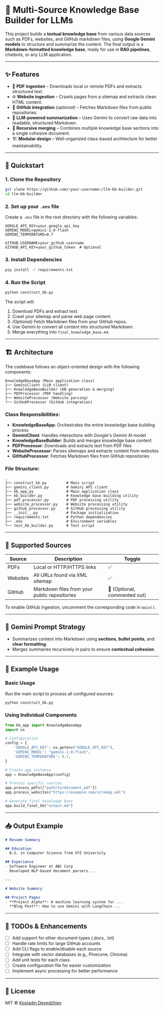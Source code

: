 # 🧠 Multi-Source Knowledge Base Builder for LLMs

This project builds a **textual knowledge base** from various data sources such as PDFs, websites, and GitHub markdown files, using **Google Gemini models** to structure and summarize the content. The final output is a **Markdown-formatted knowledge base**, ready for use in **RAG pipelines**, chatbots, or any LLM application.

---

## ✨ Features

- 📄 **PDF ingestion** – Downloads local or remote PDFs and extracts structured text.
- 🌐 **Website ingestion** – Crawls pages from a sitemap and extracts clean HTML content.
- 📘 **GitHub integration** *(optional)* – Fetches Markdown files from public repositories.
- 🧠 **LLM-powered summarization** – Uses Gemini to convert raw data into readable, structured Markdown.
- 🔁 **Recursive merging** – Combines multiple knowledge base sections into a single cohesive document.
- 🏗️ **Modular design** – Well-organized class-based architecture for better maintainability.

---

## 🚀 Quickstart

### 1. Clone the Repository

```bash
git clone https://github.com/<your-username>/llm-kb-builder.git
cd llm-kb-builder
```

### 2. Set up your `.env` file

Create a `.env` file in the root directory with the following variables:

```env
GOOGLE_API_KEY=your_google_api_key
GEMINI_MODEL=gemini-2.0-flash
GEMINI_TEMPERATURE=0.7

GITHUB_USERNAME=your_github_username
GITHUB_API_KEY=your_github_token  # Optional
```

### 3. Install Dependencies

```bash
pip install -r requirements.txt
```

### 4. Run the Script

```bash
python construct_kb.py
```

The script will:

1. Download PDFs and extract text.
2. Crawl your sitemap and parse web page content.
3. *(Optional)* Fetch Markdown files from your GitHub repos.
4. Use Gemini to convert all content into structured Markdown.
5. Merge everything into `final_knowledge_base.md`.

---

## 🏗️ Architecture

The codebase follows an object-oriented design with the following components:

```
KnowledgeBaseApp (Main application class)
├── GeminiClient (LLM client)
├── KnowledgeBaseBuilder (KB generation & merging)
├── PDFProcessor (PDF handling)
├── WebsiteProcessor (Website parsing)
└── GitHubProcessor (GitHub integration)
```

### Class Responsibilities:

- **KnowledgeBaseApp**: Orchestrates the entire knowledge base building process
- **GeminiClient**: Handles interactions with Google's Gemini AI model
- **KnowledgeBaseBuilder**: Builds and merges knowledge base content
- **PDFProcessor**: Downloads and extracts text from PDF files
- **WebsiteProcessor**: Parses sitemaps and extracts content from websites
- **GitHubProcessor**: Fetches Markdown files from GitHub repositories

### File Structure:

```
.
├── construct_kb.py         # Main script
├── gemini_client.py        # Gemini API client
├── kb_app.py               # Main application class
├── kb_builder.py           # Knowledge base building utility
├── pdf_processor.py        # PDF processing utility
├── website_processor.py    # Website processing utility
├── github_processor.py     # GitHub processing utility
├── __init__.py             # Package initialization
├── requirements.txt        # Python dependencies
├── .env                    # Environment variables
└── test_kb_builder.py      # Test script
```

---

## 🔧 Supported Sources

| Source     | Description                                       | Toggle |
|------------|---------------------------------------------------|--------|
| PDFs       | Local or HTTP/HTTPS links                         | ✅     |
| Websites   | All URLs found via XML sitemap                    | ✅     |
| GitHub     | Markdown files from your public repositories      | 🔲 (Optional, commented out) |

To enable GitHub ingestion, uncomment the corresponding code in `main()`.

---

## 🧠 Gemini Prompt Strategy

- Summarizes content into Markdown using **sections**, **bullet points**, and **clear formatting**.
- Merges summaries recursively in pairs to ensure **contextual cohesion**.

---

## 📌 Example Usage

### Basic Usage
Run the main script to process all configured sources:
```bash
python construct_kb.py
```

### Using Individual Components

```python
from kb_app import KnowledgeBaseApp
import os

# Configuration
config = {
    'GOOGLE_API_KEY': os.getenv("GOOGLE_API_KEY"),
    'GEMINI_MODEL': "gemini-2.0-flash",
    'GEMINI_TEMPERATURE': 0.7,
}

# Create app instance
app = KnowledgeBaseApp(config)

# Process specific sources
app.process_pdfs(["path/to/document.pdf"])
app.process_websites("https://example.com/sitemap.xml")

# Generate final knowledge base
app.build_final_kb("output.md")
```

---

## 📥 Output Example

```markdown
# Resume Summary

## Education
- B.S. in Computer Science from XYZ University

## Experience
- Software Engineer at ABC Corp
- Developed NLP-based document parsers...

---

# Website Summary

## Project Pages
- **Project Alpha**: A machine learning system for ...
- **Blog Post**: How to use Gemini with LangChain ...
```

---

## 🧪 TODOs & Enhancements

- [ ] Add support for other document types (.docx, .txt)
- [ ] Handle rate limits for large GitHub accounts
- [ ] Add CLI flags to enable/disable each source
- [ ] Integrate with vector databases (e.g., Pinecone, Chroma)
- [ ] Add unit tests for each class
- [ ] Create configuration file for easier customization
- [ ] Implement async processing for better performance

---

## 📄 License

MIT © [Kostadin Devedzhiev](https://github.com/kostadindev)
